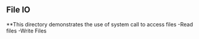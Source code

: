 ## File IO

**This directory demonstrates the use of system call to access files
-Read files
-Write Files